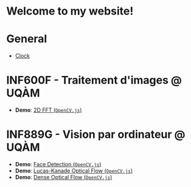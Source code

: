# Welcome to my website!

# General
* [Clock](demos/horloge.html)

# INF600F - Traitement d'images @ UQÀM
* **Demo**: [2D FFT (`OpenCV.js`)](demos/inf600f_2d_fft.html)

# INF889G - Vision par ordinateur @ UQÀM
* **Demo**: [Face Detection (`OpenCV.js`)](demos/inf889g_face_detection.html)
* **Demo**: [Lucas-Kanade Optical Flow (`OpenCV.js`)](demos/opticalFlowLK.html)
* **Demo**: [Dense Optical Flow (`OpenCV.js`)](demos/opticalFlowDense.html)
